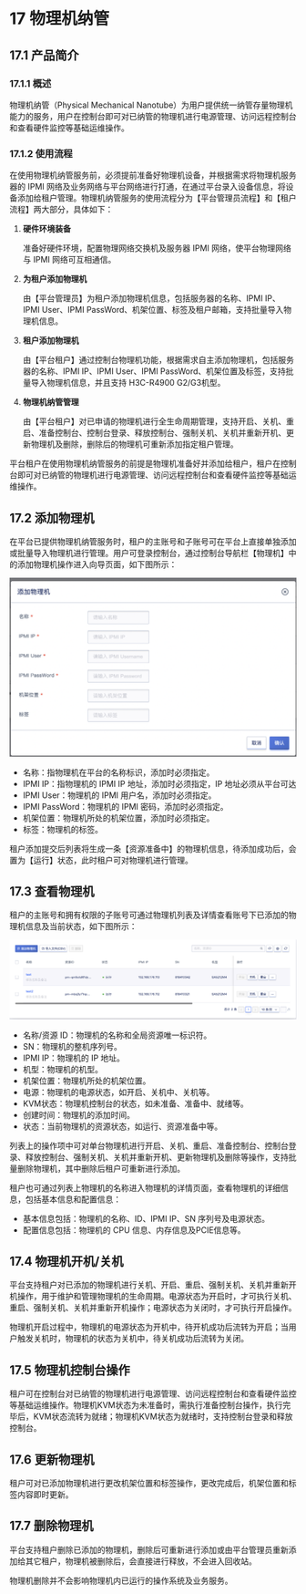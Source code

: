# 17 物理机纳管

## 17.1 产品简介

### 17.1.1 概述

物理机纳管（Physical Mechanical Nanotube）为用户提供统一纳管存量物理机能力的服务，用户在控制台即可对已纳管的物理机进行电源管理、访问远程控制台和查看硬件监控等基础运维操作。

### 17.1.2 使用流程

在使用物理机纳管服务前，必须提前准备好物理机设备，并根据需求将物理机服务器的 IPMI 网络及业务网络与平台网络进行打通，在通过平台录入设备信息，将设备添加给租户管理。物理机纳管服务的使用流程分为【平台管理员流程】和【租户流程】两大部分，具体如下：

1. **硬件环境装备**

   准备好硬件环境，配置物理网络交换机及服务器 IPMI 网络，使平台物理网络与 IPMI 网络可互相通信。

2. **为租户添加物理机**

   由【平台管理员】为租户添加物理机信息，包括服务器的名称、IPMI IP、IPMI User、IPMI PassWord、机架位置、标签及租户邮箱，支持批量导入物理机信息。

3. **租户添加物理机**

   由【平台租户】通过控制台物理机功能，根据需求自主添加物理机，包括服务器的名称、IPMI IP、IPMI User、IPMI PassWord、机架位置及标签，支持批量导入物理机信息，并且支持 H3C-R4900 G2/G3机型。

4. **物理机纳管管理**

   由【平台租户】对已申请的物理机进行全生命周期管理，支持开启、关机、重启、准备控制台、控制台登录、释放控制台、强制关机、关机并重新开机、更新物理机及删除，删除后的物理机可重新添加指定租户管理。

平台租户在使用物理机纳管服务的前提是物理机准备好并添加给租户，租户在控制台即可对已纳管的物理机进行电源管理、访问远程控制台和查看硬件监控等基础运维操作。

## 17.2 添加物理机

在平台已提供物理机纳管服务时，租户的主账号和子账号可在平台上直接单独添加或批量导入物理机进行管理。用户可登录控制台，通过控制台导航栏【物理机】中的添加物理机操作进入向导页面，如下图所示：

![applybms](../images/userguide/applybms.png)

* 名称：指物理机在平台的名称标识，添加时必须指定。
* IPMI IP：指物理机的 IPMI IP 地址，添加时必须指定，IP 地址必须从平台可达
* IPMI User：物理机的 IPMI 用户名，添加时必须指定。
* IPMI PassWord：物理机的 IPMI 密码，添加时必须指定。
* 机架位置：物理机所处的机架位置，添加时必须指定。
* 标签：物理机的标签。

租户添加提交后列表将生成一条【资源准备中】的物理机信息，待添加成功后，会置为【运行】状态，此时租户可对物理机进行管理。

## 17.3 查看物理机

租户的主账号和拥有权限的子账号可通过物理机列表及详情查看账号下已添加的物理机信息及当前状态，如下图所示：

![bmslist](../images/userguide/bmslist.png)

* 名称/资源 ID：物理机的名称和全局资源唯一标识符。
* SN：物理机的整机序列号。
* IPMI IP：物理机的 IP 地址。
* 机型：物理机的机型。
* 机架位置：物理机所处的机架位置。
* 电源：物理机的电源状态，如开启、关机中、关机等。
* KVM状态：物理机控制台的状态，如未准备、准备中、就绪等。
* 创建时间：物理机的添加时间。
* 状态：当前物理机的资源状态，如运行、资源准备中等。

列表上的操作项中可对单台物理机进行开启、关机、重启、准备控制台、控制台登录、释放控制台、强制关机、关机并重新开机、更新物理机及删除等操作，支持批量删除物理机，其中删除后租户可重新进行添加。

租户也可通过列表上物理机的名称进入物理机的详情页面，查看物理机的详细信息，包括基本信息和配置信息：

* 基本信息包括：物理机的名称、ID、IPMI IP、SN 序列号及电源状态。
* 配置信息包括：物理机的 CPU 信息、内存信息及PCIE信息等。

## 17.4 物理机开机/关机

平台支持租户对已添加的物理机进行关机、开启、重启、强制关机、关机并重新开机操作，用于维护和管理物理机的生命周期。电源状态为开启时，才可执行关机、重启、强制关机、关机并重新开机操作；电源状态为关闭时，才可执行开启操作。

物理机开启过程中，物理机的电源状态为开机中，待开机成功后流转为开启；当用户触发关机时，物理机的状态为关机中，待关机成功后流转为关闭。

## 17.5 物理机控制台操作

租户可在控制台对已纳管的物理机进行电源管理、访问远程控制台和查看硬件监控等基础运维操作。物理机KVM状态为未准备时，需执行准备控制台操作，执行完毕后，KVM状态流转为就绪；物理机KVM状态为就绪时，支持控制台登录和释放控制台。

## 17.6 更新物理机

租户可对已添加物理机进行更改机架位置和标签操作，更改完成后，机架位置和标签内容即时更新。

## 17.7 删除物理机

平台支持租户删除已添加的物理机，删除后可重新进行添加或由平台管理员重新添加给其它租户，物理机被删除后，会直接进行释放，不会进入回收站。

物理机删除并不会影响物理机内已运行的操作系统及业务服务。


